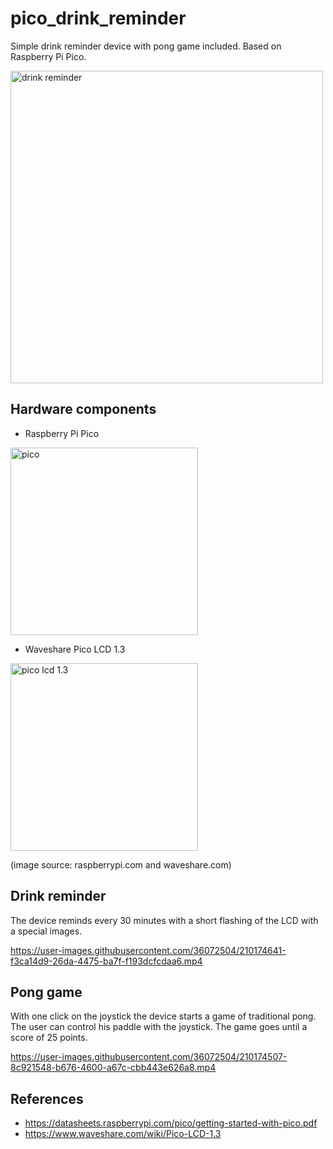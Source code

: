 # pico_drink_reminder

Simple drink reminder device with pong game included. Based on Raspberry Pi Pico. 

<img src="https://user-images.githubusercontent.com/36072504/210174032-6776bcd4-da12-4049-8f1f-f9c6a8ee15ee.jpg" alt="drink reminder" style="width:500px;"/>

## Hardware components


- Raspberry Pi Pico

<img src="https://user-images.githubusercontent.com/36072504/210173837-491a65b0-2943-487b-a21c-f1c3a75af576.jpg" alt="pico" style="width:300px;"/>


- Waveshare Pico LCD 1.3

<img src="https://user-images.githubusercontent.com/36072504/210173846-de75dd78-1916-4cb8-b305-30cdd6d93bed.jpg" alt="pico lcd 1.3" style="width:300px;"/>



(image source: raspberrypi.com and waveshare.com)


## Drink reminder

The device reminds every 30 minutes with a short flashing of the LCD with a special images. 

https://user-images.githubusercontent.com/36072504/210174641-f3ca14d9-26da-4475-ba7f-f193dcfcdaa6.mp4


## Pong game

With one click on the joystick the device starts a game of traditional pong. The user can control his paddle with the joystick. 
The game goes until a score of 25 points. 

https://user-images.githubusercontent.com/36072504/210174507-8c921548-b676-4600-a67c-cbb443e626a8.mp4

## References

- https://datasheets.raspberrypi.com/pico/getting-started-with-pico.pdf
- https://www.waveshare.com/wiki/Pico-LCD-1.3


